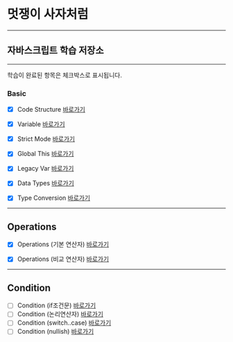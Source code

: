 # 멋쟁이 사자처럼
---
## 자바스크립트 학습 저장소
---

학습이 완료된 항목은 체크박스로 표시됩니다.

### Basic
- [x] Code Structure [바로가기](https://github.com/bambiru/core_javascript/blob/01.core/client/chapter/core/01.codeStructure.js)
- [x] Variable [바로가기](https://github.com/bambiru/core_javascript/blob/01.core/client/chapter/core/02.variables.js)
- [x] Strict Mode [바로가기](https://github.com/bambiru/core_javascript/blob/01.core/client/chapter/core/03.strictMode.js)
- [x] Global This [바로가기](https://github.com/bambiru/core_javascript/blob/01.core/client/chapter/core/04.globalThis.js)
- [x] Legacy Var [바로가기](https://github.com/bambiru/core_javascript/blob/01.core/client/chapter/core/05.legacyVar.js)
- [x] Data Types [바로가기](https://github.com/bambiru/core_javascript/blob/01.core/client/chapter/core/06.dataTypes.js)
- [x] Type Conversion [바로가기](https://github.com/bambiru/core_javascript/blob/01.core/client/chapter/core/07.typeConversion.js)


---

## Operations
- [x] Operations (기본 연산자) [바로가기](https://github.com/bambiru/core_javascript/blob/01.core/client/chapter/core/08-1.operation.js)
- [x] Operations (비교 연산자) [바로가기](https://github.com/bambiru/core_javascript/blob/01.core/client/chapter/core/08-2.operation.js)


---
## Condition
- [ ] Condition (if조건문) [바로가기](https://github.com/bambiru/core_javascript/blob/01.core/client/chapter/core/09-1.condition.js)
- [ ] Condition (논리연산자) [바로가기](https://github.com/bambiru/core_javascript/blob/01.core/client/chapter/core/09-2.condition.js)
- [ ] Condition (switch..case) [바로가기](https://github.com/bambiru/core_javascript/blob/01.core/client/chapter/core/09-3.condition.js)
- [ ] Condition (nullish) [바로가기](https://github.com/bambiru/core_javascript/blob/01.core/client/chapter/core/09-4.condition.js)